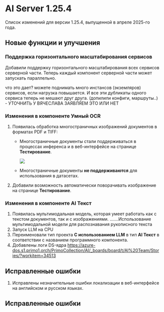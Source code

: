 # AI Server 1.25.4

Список изменений для версии 1.25.4, выпущенной в апреле 2025-го года.


## Новые функции и улучшения

### Поддержка горизонтального масштабирования сервисов

Добавили поддержку горизонтального масштабирования всех сервисов серверной части. Теперь каждый компонент серверной части может запускать параллельно.

что это дает? можете поднимать много инстансов (экземляров) сервисов, если нагрузка повышается. И все эти дубликаты одного сервиса теперь не мешают друг друга.
(допилили конфиги, маршруты..) - УТОЧНИТЬ У ВЯЧЕСЛАВА ЗАЯВЛЯЕМ ЭТО ИЛИ НЕТ


### Изменения в компоненте Умный OCR

1. Появилась обработка многостраничных изображений документов в форматах PDF и TIFF:
   * Многостраничные документы стали поддерживаться в процессах инференса и в веб-интерфейсе на странице **Тестирование**. 

     ![](<../../resources/ai-server/1-25-4/>)
     
   * Многостраничные документы **не поддерживаются** для использования в датасетах.
1. Добавили возможность автоматически поворачивать изображение на странице **Тестирование**.

### Изменения в компоненте AI Текст

1. Появилась мультимодальная модель, которая умеет работать как с текстом документов, так и с изображениями.  .......Использование мультимодальной модели для распознавания рукописного текста
1. Запуск LLM на CPU
1. Переименовали тип проекта **С использованием LLM** в тип **AI Текст** в соответствии с названием программного компонента.
1. Добавлены логи DS-ядра https://azure-dos.s1.primo1.orch/PrimoCollection/AI/_boards/board/t/AI%20Team/Stories/?workitem=34513


## Исправленные ошибки 

1. Исправлены незначительные ошибки локализации в веб-интерфейсе на английском и русском языках. 



## Исправленные ошибки
